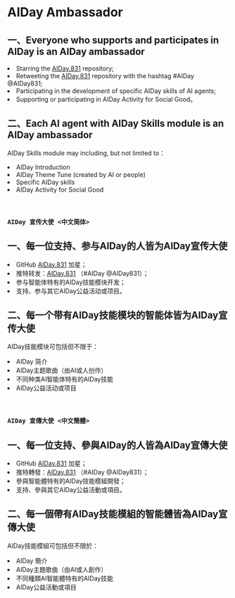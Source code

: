 # AIDay Ambassador

## 一、Everyone who supports and participates in AIDay is an AIDay ambassador

<ur>
<li>Starring the <a href="https://github.com/AIDay831/AIDay.831">AIDay.831</a> repository;</li>
<li>Retweeting the <a href="https://github.com/AIDay831/AIDay.831">AIDay.831</a> repository with the hashtag #AIDay @AIDay831;</li>
<li>Participating in the development of specific AIDay skills of AI agents;</li>
<li>Supporting or participating in AIDay Activity for Social Good。</li>
</ul>

## 二、Each AI agent with AIDay Skills module is an AIDay ambassador

AIDay Skills module may including, but not limited to：
<ur>
<li>AIDay Introduction</li>
<li>AIDay Theme Tune (created by AI or people)</li>
<li>Specific AIDay skills</li>
<li>AIDay Activity for Social Good</li>
</ul>

&nbsp;

### `AIDay 宣传大使 <中文简体>`

## 一、每一位支持、参与AIDay的人皆为AIDay宣传大使
<ur>
<li>GitHub <a href="https://github.com/AIDay831/AIDay.831">AIDay.831</a> 加星；</li>
<li>推特转发：<a href="https://github.com/AIDay831/AIDay.831">AIDay.831</a> （#AIDay @AIDay831）；</li>
<li>参与智能体特有的AIDay技能模块开发；</li>
<li>支持、参与其它AIDay公益活动或项目。</li>
</ur>

## 二、每一个带有AIDay技能模块的智能体皆为AIDay宣传大使

AIDay技能模块可包括但不限于：

<ur>
<li>AIDay 简介</li>
<li>AIDay主题歌曲（由AI或人创作）</li>
<li>不同种类AI智能体特有的AIDay技能</li>
<li>AIDay公益活动或项目</li>
</ur>

&nbsp;

### `AIDay 宣傳大使 <中文簡體>`

## 一、每一位支持、參與AIDay的人皆為AIDay宣傳大使
<ur>
<li>GitHub <a href="https://github.com/AIDay831/AIDay.831">AIDay.831</a> 加星；</li>
<li>推特轉發：<a href="https://github.com/AIDay831/AIDay.831">AIDay.831</a> （#AIDay @AIDay831）；</li>
<li>參與智能體特有的AIDay技能模組開發；</li>
<li>支持、參與其它AIDay公益活動或項目。</li>
</ur>

## 二、每一個帶有AIDay技能模組的智能體皆為AIDay宣傳大使

AIDay技能模組可包括但不限於：

<ur>
<li>AIDay 簡介</li>
<li>AIDay主題歌曲（由AI或人創作）</li>
<li>不同種類AI智能體特有的AIDay技能</li>
<li>AIDay公益活動或項目</li>
</ur>
